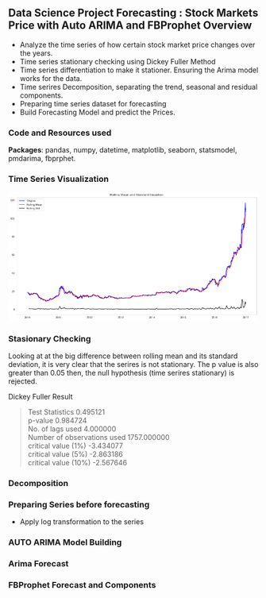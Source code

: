 ## Data Science Project Forecasting : Stock Markets Price with Auto ARIMA and FBProphet Overview
* Analyze the time series of how certain stock market price changes over the years.
* Time series stationary checking using Dickey Fuller Method
* Time series differentiation to make it stationer. Ensuring the Arima model works for the data.
* Time serires Decomposition, separating the trend, seasonal and residual components.
* Preparing time series dataset for forecasting
* Build Forecasting Model and predict the Prices.

### Code and Resources used
**Packages**: pandas, numpy, datetime, matplotlib, seaborn, statsmodel, pmdarima, fbprphet.

### Time Series Visualization
![alt text](https://github.com/ELSady/Forecasting-Stock-Markets-Price-Forecasting/blob/main/index1.png)

### Stasionary Checking

Looking at at the big difference between rolling mean and its standard deviation, it is very clear that the serires is not stationary. The p value is also greater than 0.05 then, the null hypothesis (time serires stationary) is rejected.

Dickey Fuller Result
> Test Statistics                   0.495121 <br>
> p-value                           0.984724 <br>
> No. of lags used                  4.000000 <br>
> Number of observations used    1757.000000 <br>
> critical value (1%)              -3.434077 <br>
> critical value (5%)              -2.863186 <br>
> critical value (10%)             -2.567646 <br>

### Decomposition 

### Preparing Series before forecasting 
* Apply log transformation to the series


### AUTO ARIMA Model Building

### Arima Forecast

### FBProphet Forecast and Components

